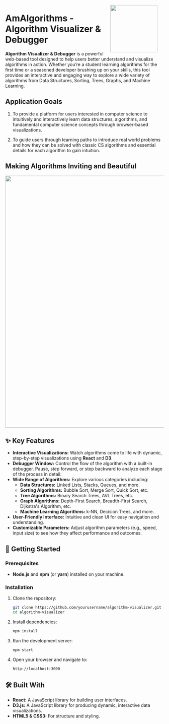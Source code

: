 

<p>
  <img align="right" width="150px" style="padding-right: 20px;position:relative" src="https://raw.githubusercontent.com/luaywadie/AmAlgorithms/master/assets/Animated_Logo2.gif" />
</p>

# AmAlgorithms - Algorithm Visualizer & Debugger


**Algorithm Visualizer & Debugger** is a powerful web-based tool designed to help users better understand and visualize algorithms in action. Whether you’re a student learning algorithms for the first time or a seasoned developer brushing up on your skills, this tool provides an interactive and engaging way to explore a wide variety of algorithms from Data Structures, Sorting, Trees, Graphs, and Machine Learning.

## Application Goals

1. To provide a platform for users interested in computer science to intuitively and interactively learn data structures, algorithms, and fundamental computer science concepts through browser-based visualizations. 

2. To guide users through learning paths to introduce real world problems and how they can be solved with classic CS algorithms and essential details for each algorithm to gain intuition. 

## Making Algorithms Inviting and Beautiful
<img width="800px" src="https://raw.githubusercontent.com/luaywadie/AmAlgorithms/master/assets/screenshots/screenshot-homepage.gif" />


## ✨ Key Features

- **Interactive Visualizations:** Watch algorithms come to life with dynamic, step-by-step visualizations using **React** and **D3**.
- **Debugger Window:** Control the flow of the algorithm with a built-in debugger. Pause, step forward, or step backward to analyze each stage of the process in detail.
- **Wide Range of Algorithms:** Explore various categories including:
  - **Data Structures:** Linked Lists, Stacks, Queues, and more.
  - **Sorting Algorithms:** Bubble Sort, Merge Sort, Quick Sort, etc.
  - **Tree Algorithms:** Binary Search Trees, AVL Trees, etc.
  - **Graph Algorithms:** Depth-First Search, Breadth-First Search, Dijkstra's Algorithm, etc.
  - **Machine Learning Algorithms:** k-NN, Decision Trees, and more.
- **User-Friendly Interface:** Intuitive and clean UI for easy navigation and understanding.
- **Customizable Parameters:** Adjust algorithm parameters (e.g., speed, input size) to see how they affect performance and outcomes.

## 🚀 Getting Started

### Prerequisites

- **Node.js** and **npm** (or **yarn**) installed on your machine.

### Installation

1. Clone the repository:

   ```bash
   git clone https://github.com/yourusername/algorithm-visualizer.git
   cd algorithm-visualizer
   ```

2. Install dependencies:

   ```bash
   npm install
   ```

3. Run the development server:

   ```bash
   npm start
   ```

4. Open your browser and navigate to:

   ```bash
   http://localhost:3000
   ```

## 🛠️ Built With

- **React:** A JavaScript library for building user interfaces.
- **D3.js:** A JavaScript library for producing dynamic, interactive data visualizations.
- **HTML5 & CSS3:** For structure and styling.
